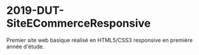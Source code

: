 # 2019-DUT-SiteECommerceResponsive
Premier site web basique réalisé en HTML5/CSS3 responsive en première année d'étude.
